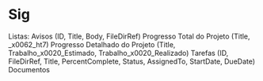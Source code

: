 # Sig

Listas:
	Avisos (ID, Title, Body, FileDirRef)
	Progresso Total do Projeto (Title, _x0062_ht7)
	Progresso Detalhado do Projeto (Title, Trabalho_x0020_Estimado, Trabalho_x0020_Realizado)
	Tarefas (ID, FileDirRef, Title, PercentComplete, Status, AssignedTo, StartDate, DueDate)
	Documentos
	